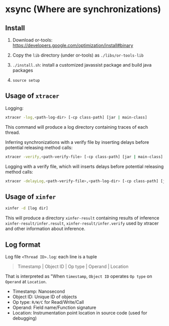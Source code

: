 # xsync (Where are synchronizations)

## Install

1. Download or-tools: https://developers.google.com/optimization/install#binary

2. Copy the `lib` directory (under or-tools) as `./libs/or-tools-lib`

3. `./install.sh`: install a customized javassist package and build java packages

4. `source setup`

## Usage of `xtracer`

Logging:

```bash
xtracer -log,<path-log-dir> [-cp class-path] [jar | main-class]
```

This command will produce a log directory containing traces of each thread.

Inferring synchronizations with a verify file by inserting delays before potential releasing method calls:

```bash
xtracer -verify,<path-verify-file> [-cp class-path] [jar | main-class]
```

Logging with a verify file, which will inserts delays before potential releasing method calls:

```bash
xtracer -delayLog,<path-verify-file>,<path-log-dir> [-cp class-path] [jar | main-class]
```

## Usage of `xinfer`

```bash
xinfer -d [log dir]
```

This will produce a directory `xinfer-result` containing results of inference `xinfer-result/infer.result`, `xinfer-result/infer.verify` used by xtracer and other information about inference.

## Log format

Log file `<Thread ID>.log`: each line is a tuple

> Timestamp | Object ID | Op type | Operand | Location

That is interpreted as "When `timestamp`, `Object ID` operates `Op type` on `Operand` at `Location`.

- Timestamp: Nanosecond
- Object ID: Unique ID of objects
- Op type: `R/W/C` for Read/Write/Call
- Operand: Field name/Function signature
- Location: Instrumentation point location in source code (used for debugging)
